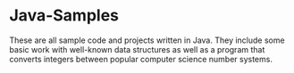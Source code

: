 # Java-Samples
These are all sample code and projects written in Java. They include some basic work with well-known data structures as well as a program that converts integers between popular computer science number systems.
